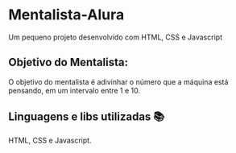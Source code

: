 # Mentalista-Alura
Um pequeno projeto desenvolvido com HTML, CSS e Javascript

## Objetivo do Mentalista:
O objetivo do mentalista é adivinhar o número que a máquina está pensando, em um intervalo entre 1 e 10.

## Linguagens e libs utilizadas :books:

HTML, CSS e Javascript.
